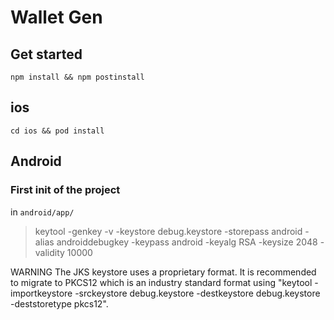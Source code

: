 
# Wallet Gen

## Get started

`npm install && npm postinstall`

## ios

`cd ios && pod install`

## Android 

### First init of the project

in `android/app/`

> keytool -genkey -v -keystore debug.keystore -storepass android -alias androiddebugkey -keypass android -keyalg RSA -keysize 2048 -validity 10000


WARNING
The JKS keystore uses a proprietary format. It is recommended to migrate to PKCS12 which is an industry standard format using "keytool -importkeystore -srckeystore debug.keystore -destkeystore debug.keystore -deststoretype pkcs12".